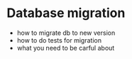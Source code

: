 # Database migration
- how to migrate db to new version
- how to do tests for migration
- what you need to be carful about
